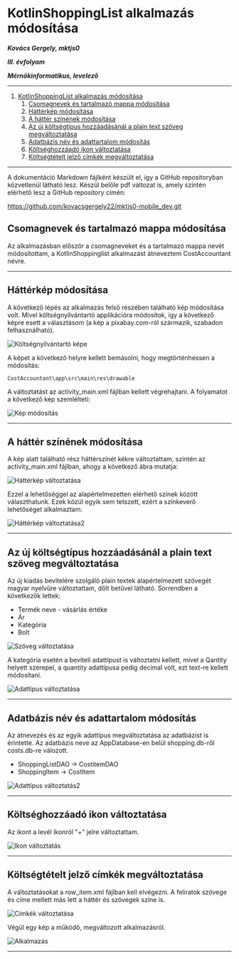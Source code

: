 # KotlinShoppingList alkalmazás módosítása
***Kovács Gergely, mktjs0***

***III. évfolyam*** 

***Mérnökinformatikus, levelező***

---

1. [KotlinShoppingList alkalmazás módosítása](#kotlinshoppinglist-alkalmazás-módosítása)
   1. [Csomagnevek és tartalmazó mappa módosítása](#csomagnevek-és-tartalmazó-mappa-módosítása)
   2. [Háttérkép módosítása](#háttérkép-módosítása)
   3. [A háttér színének módosítása](#a-háttér-színének-módosítása)
   4. [Az új költségtípus hozzáadásánál a plain text szöveg megváltoztatása](#az-új-költségtípus-hozzáadásánál-a-plain-text-szöveg-megváltoztatása)
   5. [Adatbázis név és adattartalom módosítás](#adatbázis-név-és-adattartalom-módosítás)
   6. [Költséghozzáadó ikon változtatása](#költséghozzáadó-ikon-változtatása)
   7. [Költségtételt jelző címkék megváltoztatása](#költségtételt-jelző-címkék-megváltoztatása)

---

A dokumentáció Markdown fájlként készült el, így a GitHub repositoryban közvetlenül látható lesz. Készül belőle pdf változat is, amely szintén elérhető lesz a GitHub repository címén:

https://github.com/kovacsgergely22/mktjs0-mobile_dev.git

## Csomagnevek és tartalmazó mappa módosítása

Az alkalmazásban először a csomagneveket és a tartalmazó mappa nevét módosítottam, a KotlinShoppinglist alkalmazást átneveztem CostAccountant névre.

---

## Háttérkép módosítása

A következő lépés az alkalmazás felső részében található kép módosítása volt. Mivel költségnyilvántartó applikációra módosítok, így a következő képre esett a választásom (a kép a pixabay.com-ról származik, szabadon felhasználható).

![Költségnyilvántartó képe](img/cost.png)

A képet a következő helyre kellett bemásolni, hogy megtörténhessen a módosítás:

```
CostAccountant\app\src\main\res\drawable
```

A változtatást az activity_main.xml fájlban kellett végrehajtani. A folyamatot a következő kép szemlélteti:

![Kép módosítás](img/kep_valtoztat.png)

---

## A háttér színének módosítása

A kép alatt található rész háttérszínét kékre változtattam, szintén az activity_main.xml fájlban, ahogy a következő ábra mutatja:

![Háttérkép változtatása](img/hatterszin_valtoztat.png)

Ezzel a lehetőséggel az alapértelmezetten elérhető színek között választhatunk. Ezek közül egyik sem tetszett, ezért a színkeverő lehetőséget alkalmaztam.

![Háttérkép változtatása2](img/hatterszin_valtoztat2.png)

---

## Az új költségtípus hozzáadásánál a plain text szöveg megváltoztatása

Az új kiadás bevitelére szolgáló plain textek alapértelmezett szövegét magyar nyelvűre változtattam, dőlt betűvel látható. Sorrendben a következők lettek:
* Termék neve - vásárlás értéke
* Ár
* Kategória
* Bolt

![Szöveg változtatása](img/szoveg_valtoztat.png)

A kategória esetén a beviteli adattípust is változtatni kellett, mivel a Qantity helyett szerepel, a quantity adattípusa pedig decimal volt, ezt text-re kellett módosítani.

![Adattípus változtatása](img/adattipus_valtoztat.png)

---

## Adatbázis név és adattartalom módosítás

Az átnevezés és az egyik adattípus megváltoztatása az adatbázist is érintette. Az adatbázis neve az AppDatabase-en belül shopping.db-ről costs.db-re válozott.
* ShoppingListDAO -> CostitemDAO
* ShoppingItem -> CostItem

![Adattípus változtatás2](img/adattipus_valtoztat2.png)

---

## Költséghozzáadó ikon változtatása

Az ikont a levél ikonról "+" jelre változtattam.

![Ikon változtatás](img/ikon_valtoztat.png)

---

## Költségtételt jelző címkék megváltoztatása

A változtatásokat a row_item.xml fájlban kell elvégezni. A feliratok szövege és címe mellett más lett a háttér és szövegek színe is.

![Címkék változtatása](img/cimke_valtoztat.png)

Végül egy kép a működő, megváltozott alkalmazásról.

![Alkalmazás](img/alkalmazas.png)

---
